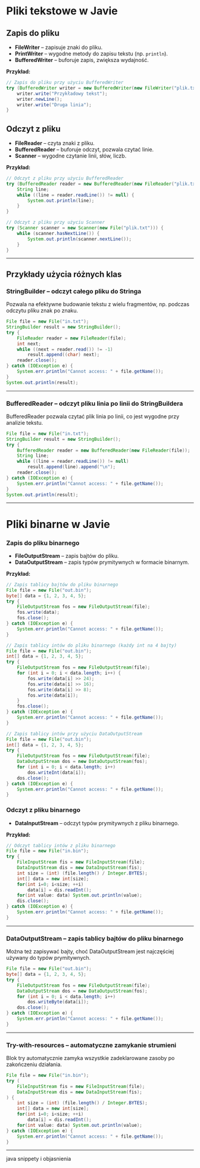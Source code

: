# Pliki tekstowe w Javie

## Zapis do pliku

- **FileWriter** – zapisuje znaki do pliku.
- **PrintWriter** – wygodne metody do zapisu tekstu (np. `println`).
- **BufferedWriter** – buforuje zapis, zwiększa wydajność.

**Przykład:**
```java
// Zapis do pliku przy użyciu BufferedWriter
try (BufferedWriter writer = new BufferedWriter(new FileWriter("plik.txt"))) {
    writer.write("Przykładowy tekst");
    writer.newLine();
    writer.write("Druga linia");
}
```

## Odczyt z pliku

- **FileReader** – czyta znaki z pliku.
- **BufferedReader** – buforuje odczyt, pozwala czytać linie.
- **Scanner** – wygodne czytanie linii, słów, liczb.

**Przykład:**
```java
// Odczyt z pliku przy użyciu BufferedReader
try (BufferedReader reader = new BufferedReader(new FileReader("plik.txt"))) {
    String line;
    while ((line = reader.readLine()) != null) {
        System.out.println(line);
    }
}
```

```java
// Odczyt z pliku przy użyciu Scanner
try (Scanner scanner = new Scanner(new File("plik.txt"))) {
    while (scanner.hasNextLine()) {
        System.out.println(scanner.nextLine());
    }
}
```

---

## Przykłady użycia różnych klas

### StringBuilder – odczyt całego pliku do Stringa

Pozwala na efektywne budowanie tekstu z wielu fragmentów, np. podczas odczytu pliku znak po znaku.

```java
File file = new File("in.txt");
StringBuilder result = new StringBuilder();
try {
    FileReader reader = new FileReader(file);
    int next;
    while ((next = reader.read()) != -1)
        result.append((char) next);
    reader.close();
} catch (IOException e) {
    System.err.println("Cannot access: " + file.getName());
}
System.out.println(result);
```

---

### BufferedReader – odczyt pliku linia po linii do StringBuildera

BufferedReader pozwala czytać plik linia po linii, co jest wygodne przy analizie tekstu.

```java
File file = new File("in.txt");
StringBuilder result = new StringBuilder();
try {
    BufferedReader reader = new BufferedReader(new FileReader(file));
    String line;
    while ((line = reader.readLine()) != null)
        result.append(line).append("\n");
    reader.close();
} catch (IOException e) {
    System.err.println("Cannot access: " + file.getName());
}
System.out.println(result);
```

---

# Pliki binarne w Javie

### Zapis do pliku binarnego

- **FileOutputStream** – zapis bajtów do pliku.
- **DataOutputStream** – zapis typów prymitywnych w formacie binarnym.

**Przykład:**
```java
// Zapis tablicy bajtów do pliku binarnego
File file = new File("out.bin");
byte[] data = {1, 2, 3, 4, 5};
try {
    FileOutputStream fos = new FileOutputStream(file);
    fos.write(data);
    fos.close();
} catch (IOException e) {
    System.err.println("Cannot access: " + file.getName());
}
```

```java
// Zapis tablicy intów do pliku binarnego (każdy int na 4 bajty)
File file = new File("out.bin");
int[] data = {1, 2, 3, 4, 5};
try {
    FileOutputStream fos = new FileOutputStream(file);
    for (int i = 0; i < data.length; i++) {
        fos.write(data[i] >> 24);
        fos.write(data[i] >> 16);
        fos.write(data[i] >> 8);
        fos.write(data[i]);
    }
    fos.close();
} catch (IOException e) {
    System.err.println("Cannot access: " + file.getName());
}
```

```java
// Zapis tablicy intów przy użyciu DataOutputStream
File file = new File("out.bin");
int[] data = {1, 2, 3, 4, 5};
try {
    FileOutputStream fos = new FileOutputStream(file);
    DataOutputStream dos = new DataOutputStream(fos);
    for (int i = 0; i < data.length; i++)
        dos.writeInt(data[i]);
    dos.close();
} catch (IOException e) {
    System.err.println("Cannot access: " + file.getName());
}
```

### Odczyt z pliku binarnego

- **DataInputStream** – odczyt typów prymitywnych z pliku binarnego.

**Przykład:**
```java
// Odczyt tablicy intów z pliku binarnego
File file = new File("in.bin");
try {
    FileInputStream fis = new FileInputStream(file);
    DataInputStream dis = new DataInputStream(fis);
    int size = (int) (file.length() / Integer.BYTES);
    int[] data = new int[size];
    for(int i=0; i<size; ++i)
        data[i] = dis.readInt();
    for(int value: data) System.out.println(value);
    dis.close();
} catch (IOException e) {
    System.err.println("Cannot access: " + file.getName());
}
```

---

### DataOutputStream – zapis tablicy bajtów do pliku binarnego

Można też zapisywać bajty, choć DataOutputStream jest najczęściej używany do typów prymitywnych.

```java
File file = new File("out.bin");
byte[] data = {1, 2, 3, 4, 5};
try {
    FileOutputStream fos = new FileOutputStream(file);
    DataOutputStream dos = new DataOutputStream(fos);
    for (int i = 0; i < data.length; i++)
        dos.writeByte(data[i]);
    dos.close();
} catch (IOException e) {
    System.err.println("Cannot access: " + file.getName());
}
```

---

### Try-with-resources – automatyczne zamykanie strumieni

Blok try automatycznie zamyka wszystkie zadeklarowane zasoby po zakończeniu działania.

```java
File file = new File("in.bin");
try (
    FileInputStream fis = new FileInputStream(file);
    DataInputStream dis = new DataInputStream(fis);
) {
    int size = (int) (file.length() / Integer.BYTES);
    int[] data = new int[size];
    for(int i=0; i<size; ++i)
        data[i] = dis.readInt();
    for(int value: data) System.out.println(value);
} catch (IOException e) {
    System.err.println("Cannot access: " + file.getName());
}
```

---
java snippety i objasnienia
